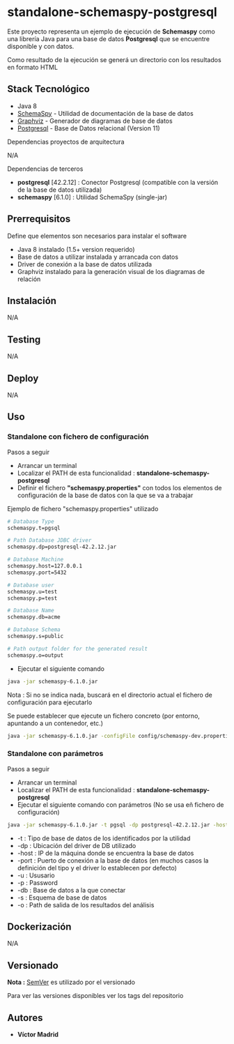 # standalone-schemaspy-postgresql

Este proyecto representa un ejemplo de ejecución de **Schemaspy** como una librería Java para una base de datos **Postgresql** que se encuentre disponible y con datos.

Como resultado de la ejecución se generá un directorio con los resultados en formato HTML





## Stack Tecnológico

* Java 8
* [SchemaSpy](http://schemaspy.org/) - Utilidad de documentación de la base de datos
* [Graphviz](https://graphviz.org/) - Generador de diagramas de base de datos
* [Postgresql](https://www.postgresql.org/) - Base de Datos relacional (Version 11)

Dependencias proyectos de arquitectura

N/A

Dependencias de terceros 

* **postgresql** [42.2.12] : Conector Postgresql (compatible con la versión de la base de datos utilizada)
* **schemaspy** [6.1.0] : Utilidad SchemaSpy (single-jar)





## Prerrequisitos

Define que elementos son necesarios para instalar el software

* Java 8 instalado (1.5+ version requerido)
* Base de datos a utilizar instalada y arrancada con datos
* Driver de conexión a la base de datos utilizada
* Graphviz instalado para la generación visual de los diagramas de relación





## Instalación

N/A





## Testing

N/A





## Deploy

N/A




## Uso



### Standalone con fichero de configuración

Pasos a seguir

* Arrancar un terminal
* Localizar el PATH de esta funcionalidad : **standalone-schemaspy-postgresql**
* Definir el fichero **"schemaspy.properties"** con todos los elementos de configuración de la base de datos con la que se va a trabajar

Ejemplo de fichero "schemaspy.properties" utilizado

```bash
# Database Type
schemaspy.t=pgsql

# Path Database JDBC driver
schemaspy.dp=postgresql-42.2.12.jar

# Database Machine
schemaspy.host=127.0.0.1
schemaspy.port=5432

# Database user
schemaspy.u=test
schemaspy.p=test

# Database Name
schemaspy.db=acme

# Database Schema
schemaspy.s=public

# Path output folder for the generated result
schemaspy.o=output
```

* Ejecutar el siguiente comando

```bash
java -jar schemaspy-6.1.0.jar 
```

Nota : Si no se indica nada, buscará en el directorio actual el fichero de configuración para ejecutarlo 


Se puede establecer que ejecute un fichero concreto (por entorno, apuntando a un contenedor, etc.)

```bash
java -jar schemaspy-6.1.0.jar -configFile config/schemaspy-dev.properties
```


### Standalone con parámetros

Pasos a seguir

* Arrancar un terminal
* Localizar el PATH de esta funcionalidad : **standalone-schemaspy-postgresql**
* Ejecutar el siguiente comando con parámetros (No se usa eñ fichero de configuración)

```bash
java -jar schemaspy-6.1.0.jar -t pgsql -dp postgresql-42.2.12.jar -host 127.0.0.1 -port 5432 -u test -p test -db acme -s acme -o output
```

* -t : Tipo de base de datos de los identificados por la utilidad
* -dp : Ubicación del driver de DB utilizado
* -host : IP de la máquina donde se encuentra la base de datos
* -port : Puerto de conexión a la base de datos (en muchos casos la definición del tipo y el driver lo establecen por defecto)
* -u : Ususario
* -p : Password
* -db : Base de datos a la que conectar
* -s : Esquema de base de datos
* -o : Path de salida de los resultados del análisis




## Dockerización

N/A





## Versionado

**Nota :** [SemVer](http://semver.org/) es utilizado por el versionado

Para ver las versiones disponibles ver los tags del repositorio





## Autores

* **Víctor Madrid**

